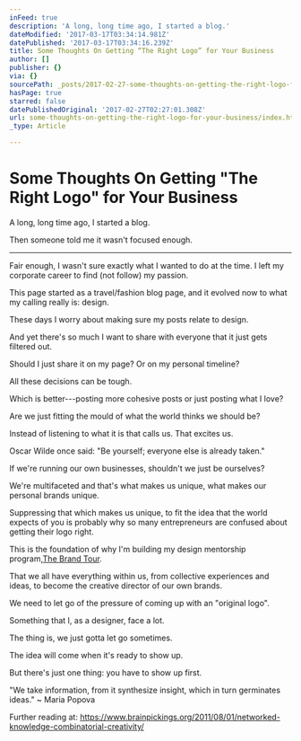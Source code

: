 ```yaml
---
inFeed: true
description: 'A long, long time ago, I started a blog.'
dateModified: '2017-03-17T03:34:14.981Z'
datePublished: '2017-03-17T03:34:16.239Z'
title: Some Thoughts On Getting “The Right Logo” for Your Business
author: []
publisher: {}
via: {}
sourcePath: _posts/2017-02-27-some-thoughts-on-getting-the-right-logo-for-your-business.md
hasPage: true
starred: false
datePublishedOriginal: '2017-02-27T02:27:01.308Z'
url: some-thoughts-on-getting-the-right-logo-for-your-business/index.html
_type: Article

---
```

# Some Thoughts On Getting "The Right Logo" for Your Business

A long, long time ago, I started a blog.

Then someone told me it wasn't focused enough.

---

Fair enough, I wasn't sure exactly what I wanted to do at the time. I left my corporate career to find (not follow) my passion.

This page started as a travel/fashion blog page, and it evolved now to what my calling really is: design.

These days I worry about making sure my posts relate to design.

And yet there's so much I want to share with everyone that it just gets filtered out.

Should I just share it on my page? Or on my personal timeline?

All these decisions can be tough.

Which is better---posting more cohesive posts or just posting what I love?

Are we just fitting the mould of what the world thinks we should be?

Instead of listening to what it is that calls us. That excites us.

Oscar Wilde once said: "Be yourself; everyone else is already taken."

If we're running our own businesses, shouldn't we just be ourselves?

We're multifaceted and that's what makes us unique, what makes our personal brands unique.

Suppressing that which makes us unique, to fit the idea that the world expects of you is probably why so many entrepreneurs are confused about getting their logo right.

This is the foundation of why I'm building my design mentorship program,[The Brand Tour][0].

That we all have everything within us, from collective experiences and ideas, to become the creative director of our own brands.

We need to let go of the pressure of coming up with an "original logo".

Something that I, as a designer, face a lot.

The thing is, we just gotta let go sometimes.

The idea will come when it's ready to show up.

But there's just one thing: you have to show up first.

"We take information, from it synthesize insight, which in turn germinates ideas." ~ Maria Popova

Further reading at: https://www.brainpickings.org/2011/08/01/networked-knowledge-combinatorial-creativity/

[0]: http://www.thebrandtour.com/ "The Brand Tour - DIY Branding Design Program & Online Course"
